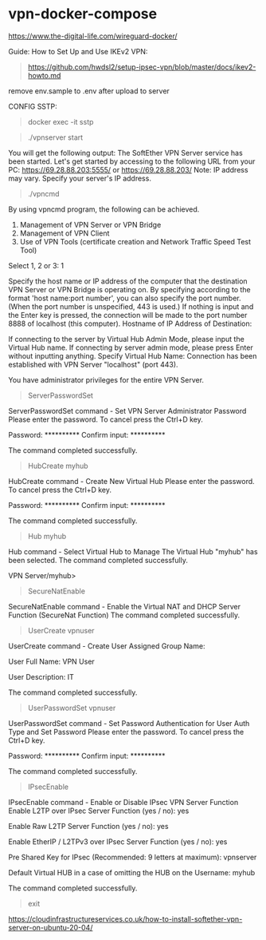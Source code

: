 # vpn-docker-compose

https://www.the-digital-life.com/wireguard-docker/

Guide: How to Set Up and Use IKEv2 VPN:

  > https://github.com/hwdsl2/setup-ipsec-vpn/blob/master/docs/ikev2-howto.md

remove env.sample to .env after upload to server

CONFIG SSTP: 

> docker exec -it  sstp

 > ./vpnserver start

You will get the following output:
The SoftEther VPN Server service has been started.
Let's get started by accessing to the following URL from your PC:
https://69.28.88.203:5555/
  or
https://69.28.88.203/
Note: IP address may vary. Specify your server's IP address.

 > ./vpncmd

By using vpncmd program, the following can be achieved.

1. Management of VPN Server or VPN Bridge
2. Management of VPN Client
3. Use of VPN Tools (certificate creation and Network Traffic Speed Test Tool)

Select 1, 2 or 3: 1

Specify the host name or IP address of the computer that the destination VPN Server or VPN Bridge is operating on.
By specifying according to the format 'host name:port number', you can also specify the port number.
(When the port number is unspecified, 443 is used.)
If nothing is input and the Enter key is pressed, the connection will be made to the port number 8888 of localhost (this computer).
Hostname of IP Address of Destination:

If connecting to the server by Virtual Hub Admin Mode, please input the Virtual Hub name.
If connecting by server admin mode, please press Enter without inputting anything.
Specify Virtual Hub Name:
Connection has been established with VPN Server "localhost" (port 443).

You have administrator privileges for the entire VPN Server.

 > ServerPasswordSet

ServerPasswordSet command - Set VPN Server Administrator Password
Please enter the password. To cancel press the Ctrl+D key.

Password: **********
Confirm input: **********


The command completed successfully.

> HubCreate myhub

HubCreate command - Create New Virtual Hub
Please enter the password. To cancel press the Ctrl+D key.

Password: **********
Confirm input: **********


The command completed successfully.

> Hub myhub

Hub command - Select Virtual Hub to Manage
The Virtual Hub "myhub" has been selected.
The command completed successfully.

VPN Server/myhub>

> SecureNatEnable

SecureNatEnable command - Enable the Virtual NAT and DHCP Server Function (SecureNat Function)
The command completed successfully.

> UserCreate vpnuser

UserCreate command - Create User
Assigned Group Name:

User Full Name: VPN User

User Description: IT

The command completed successfully.

> UserPasswordSet vpnuser

UserPasswordSet command - Set Password Authentication for User Auth Type and Set Password
Please enter the password. To cancel press the Ctrl+D key.

Password: **********
Confirm input: **********


The command completed successfully.

> IPsecEnable

IPsecEnable command - Enable or Disable IPsec VPN Server Function
Enable L2TP over IPsec Server Function (yes / no): yes

Enable Raw L2TP Server Function (yes / no): yes

Enable EtherIP / L2TPv3 over IPsec Server Function (yes / no): yes

Pre Shared Key for IPsec (Recommended: 9 letters at maximum): vpnserver

Default Virtual HUB in a case of omitting the HUB on the Username: myhub

The command completed successfully.
> exit

https://cloudinfrastructureservices.co.uk/how-to-install-softether-vpn-server-on-ubuntu-20-04/